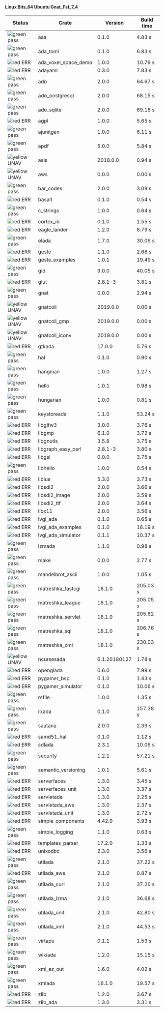 #### Linux Bits_64 Ubuntu Gnat_Fsf_7_4

| Status | Crate | Version | Build time |
| --- | --- | --- | --- |
|![green](https://placehold.it/8/00aa00/000000?text=+) pass | aaa | 0.1.0 |  4.83 s |
|![green](https://placehold.it/8/00aa00/000000?text=+) pass | ada_toml | 0.1.0 |  6.83 s |
|![red](https://placehold.it/8/ff0000/000000?text=+) ERR  | ada_voxel_space_demo | 1.0.0 |  10.79 s |
|![red](https://placehold.it/8/ff0000/000000?text=+) ERR  | adayaml | 0.3.0 |  7.83 s |
|![green](https://placehold.it/8/00aa00/000000?text=+) pass | ado | 2.0.0 |  64.67 s |
|![green](https://placehold.it/8/00aa00/000000?text=+) pass | ado_postgresql | 2.0.0 |  68.15 s |
|![green](https://placehold.it/8/00aa00/000000?text=+) pass | ado_sqlite | 2.0.0 |  69.18 s |
|![red](https://placehold.it/8/ff0000/000000?text=+) ERR  | agpl | 1.0.0 |  5.65 s |
|![green](https://placehold.it/8/00aa00/000000?text=+) pass | ajunitgen | 1.0.0 |  6.11 s |
|![green](https://placehold.it/8/00aa00/000000?text=+) pass | apdf | 5.0.0 |  5.84 s |
|![yellow](https://placehold.it/8/ffbb00/000000?text=+) UNAV | asis | 2018.0.0 |  0.94 s |
|![yellow](https://placehold.it/8/ffbb00/000000?text=+) UNAV | aws | 0.0.0 |  0.00 s |
|![green](https://placehold.it/8/00aa00/000000?text=+) pass | bar_codes | 2.0.0 |  3.09 s |
|![red](https://placehold.it/8/ff0000/000000?text=+) ERR  | basalt | 0.1.0 |  0.54 s |
|![green](https://placehold.it/8/00aa00/000000?text=+) pass | c_strings | 1.0.0 |  0.64 s |
|![red](https://placehold.it/8/ff0000/000000?text=+) ERR  | cortex_m | 0.1.0 |  1.55 s |
|![red](https://placehold.it/8/ff0000/000000?text=+) ERR  | eagle_lander | 1.2.0 |  8.79 s |
|![green](https://placehold.it/8/00aa00/000000?text=+) pass | elada | 1.7.0 |  30.06 s |
|![red](https://placehold.it/8/ff0000/000000?text=+) ERR  | geste | 1.1.0 |  2.68 s |
|![red](https://placehold.it/8/ff0000/000000?text=+) ERR  | geste_examples | 1.0.1 |  19.49 s |
|![green](https://placehold.it/8/00aa00/000000?text=+) pass | gid | 9.0.0 |  40.05 s |
|![red](https://placehold.it/8/ff0000/000000?text=+) ERR  | glut | 2.8.1-3 |  3.81 s |
|![green](https://placehold.it/8/00aa00/000000?text=+) pass | gnat | 0.0.0 |  2.94 s |
|![yellow](https://placehold.it/8/ffbb00/000000?text=+) UNAV | gnatcoll | 2019.0.0 |  0.00 s |
|![yellow](https://placehold.it/8/ffbb00/000000?text=+) UNAV | gnatcoll_gmp | 2019.0.0 |  0.00 s |
|![yellow](https://placehold.it/8/ffbb00/000000?text=+) UNAV | gnatcoll_iconv | 2019.0.0 |  0.00 s |
|![red](https://placehold.it/8/ff0000/000000?text=+) ERR  | gtkada | 17.0.0 |  5.76 s |
|![green](https://placehold.it/8/00aa00/000000?text=+) pass | hal | 0.1.0 |  0.90 s |
|![green](https://placehold.it/8/00aa00/000000?text=+) pass | hangman | 1.0.0 |  1.27 s |
|![green](https://placehold.it/8/00aa00/000000?text=+) pass | hello | 1.0.1 |  0.98 s |
|![green](https://placehold.it/8/00aa00/000000?text=+) pass | hungarian | 1.0.0 |  0.81 s |
|![green](https://placehold.it/8/00aa00/000000?text=+) pass | keystoreada | 1.1.0 |  53.24 s |
|![red](https://placehold.it/8/ff0000/000000?text=+) ERR  | libglfw3 | 3.0.0 |  3.76 s |
|![red](https://placehold.it/8/ff0000/000000?text=+) ERR  | libgmp | 6.1.0 |  3.72 s |
|![red](https://placehold.it/8/ff0000/000000?text=+) ERR  | libgnutls | 3.5.8 |  3.75 s |
|![red](https://placehold.it/8/ff0000/000000?text=+) ERR  | libgraph_easy_perl | 2.8.1-3 |  3.80 s |
|![red](https://placehold.it/8/ff0000/000000?text=+) ERR  | libgsl | 0.0.0 |  3.75 s |
|![green](https://placehold.it/8/00aa00/000000?text=+) pass | libhello | 1.0.0 |  0.54 s |
|![red](https://placehold.it/8/ff0000/000000?text=+) ERR  | liblua | 5.3.0 |  3.73 s |
|![red](https://placehold.it/8/ff0000/000000?text=+) ERR  | libsdl2 | 2.0.0 |  3.66 s |
|![red](https://placehold.it/8/ff0000/000000?text=+) ERR  | libsdl2_image | 2.0.0 |  3.59 s |
|![red](https://placehold.it/8/ff0000/000000?text=+) ERR  | libsdl2_ttf | 2.0.0 |  3.64 s |
|![red](https://placehold.it/8/ff0000/000000?text=+) ERR  | libx11 | 2.0.0 |  3.56 s |
|![red](https://placehold.it/8/ff0000/000000?text=+) ERR  | lvgl_ada | 0.1.0 |  0.65 s |
|![red](https://placehold.it/8/ff0000/000000?text=+) ERR  | lvgl_ada_examples | 0.1.0 |  18.19 s |
|![red](https://placehold.it/8/ff0000/000000?text=+) ERR  | lvgl_ada_simulator | 0.1.1 |  10.37 s |
|![green](https://placehold.it/8/00aa00/000000?text=+) pass | lzmada | 1.1.0 |  0.98 s |
|![green](https://placehold.it/8/00aa00/000000?text=+) pass | make | 0.0.0 |  2.77 s |
|![green](https://placehold.it/8/00aa00/000000?text=+) pass | mandelbrot_ascii | 1.0.0 |  1.05 s |
|![green](https://placehold.it/8/00aa00/000000?text=+) pass | matreshka_fastcgi | 18.1.0 |  205.03 s |
|![green](https://placehold.it/8/00aa00/000000?text=+) pass | matreshka_league | 18.1.0 |  205.05 s |
|![green](https://placehold.it/8/00aa00/000000?text=+) pass | matreshka_servlet | 18.1.0 |  205.62 s |
|![green](https://placehold.it/8/00aa00/000000?text=+) pass | matreshka_sql | 18.1.0 |  206.76 s |
|![green](https://placehold.it/8/00aa00/000000?text=+) pass | matreshka_xml | 18.1.0 |  230.03 s |
|![yellow](https://placehold.it/8/ffbb00/000000?text=+) UNAV | ncursesada | 6.1.20180127 |  1.78 s |
|![red](https://placehold.it/8/ff0000/000000?text=+) ERR  | openglada | 0.6.0 |  7.99 s |
|![red](https://placehold.it/8/ff0000/000000?text=+) ERR  | pygamer_bsp | 0.1.0 |  1.43 s |
|![red](https://placehold.it/8/ff0000/000000?text=+) ERR  | pygamer_simulator | 0.1.0 |  10.06 s |
|![green](https://placehold.it/8/00aa00/000000?text=+) pass | rsfile | 1.0.0 |  1.35 s |
|![green](https://placehold.it/8/00aa00/000000?text=+) pass | rxada | 0.1.0 |  157.38 s |
|![green](https://placehold.it/8/00aa00/000000?text=+) pass | saatana | 2.0.0 |  2.39 s |
|![red](https://placehold.it/8/ff0000/000000?text=+) ERR  | samd51_hal | 0.1.0 |  1.12 s |
|![red](https://placehold.it/8/ff0000/000000?text=+) ERR  | sdlada | 2.3.1 |  10.06 s |
|![green](https://placehold.it/8/00aa00/000000?text=+) pass | security | 1.2.1 |  57.21 s |
|![green](https://placehold.it/8/00aa00/000000?text=+) pass | semantic_versioning | 1.0.1 |  5.61 s |
|![red](https://placehold.it/8/ff0000/000000?text=+) ERR  | serverfaces | 1.3.0 |  3.45 s |
|![red](https://placehold.it/8/ff0000/000000?text=+) ERR  | serverfaces_unit | 1.3.0 |  3.37 s |
|![red](https://placehold.it/8/ff0000/000000?text=+) ERR  | servletada | 1.3.0 |  2.25 s |
|![red](https://placehold.it/8/ff0000/000000?text=+) ERR  | servletada_aws | 1.3.0 |  2.37 s |
|![red](https://placehold.it/8/ff0000/000000?text=+) ERR  | servletada_unit | 1.3.0 |  2.72 s |
|![red](https://placehold.it/8/ff0000/000000?text=+) ERR  | simple_components | 4.42.0 |  3.93 s |
|![green](https://placehold.it/8/00aa00/000000?text=+) pass | simple_logging | 1.1.0 |  0.63 s |
|![red](https://placehold.it/8/ff0000/000000?text=+) ERR  | templates_parser | 17.2.0 |  1.33 s |
|![red](https://placehold.it/8/ff0000/000000?text=+) ERR  | unixodbc | 2.3.0 |  3.56 s |
|![green](https://placehold.it/8/00aa00/000000?text=+) pass | utilada | 2.1.0 |  37.22 s |
|![red](https://placehold.it/8/ff0000/000000?text=+) ERR  | utilada_aws | 2.1.0 |  0.87 s |
|![green](https://placehold.it/8/00aa00/000000?text=+) pass | utilada_curl | 2.1.0 |  37.26 s |
|![green](https://placehold.it/8/00aa00/000000?text=+) pass | utilada_lzma | 2.1.0 |  36.68 s |
|![green](https://placehold.it/8/00aa00/000000?text=+) pass | utilada_unit | 2.1.0 |  42.80 s |
|![green](https://placehold.it/8/00aa00/000000?text=+) pass | utilada_xml | 2.1.0 |  44.53 s |
|![green](https://placehold.it/8/00aa00/000000?text=+) pass | virtapu | 0.1.1 |  1.53 s |
|![green](https://placehold.it/8/00aa00/000000?text=+) pass | wikiada | 1.2.0 |  15.15 s |
|![green](https://placehold.it/8/00aa00/000000?text=+) pass | xml_ez_out | 1.6.0 |  4.02 s |
|![green](https://placehold.it/8/00aa00/000000?text=+) pass | xmlada | 16.1.0 |  19.57 s |
|![red](https://placehold.it/8/ff0000/000000?text=+) ERR  | zlib | 1.2.0 |  3.67 s |
|![red](https://placehold.it/8/ff0000/000000?text=+) ERR  | zlib_ada | 1.3.0 |  3.31 s |
